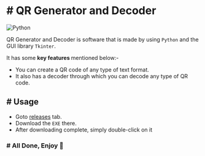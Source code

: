 # # QR Generator and Decoder
![Python](https://img.shields.io/badge/python-3670A0?style=for-the-badge&logo=python&logoColor=ffdd54)    

QR Generator and Decoder is software that is made by using  `Python`  and the GUI library  `Tkinter`.

It has some <strong> key features </strong> mentioned below:-

- You can create a QR code of any type of text format.
- It also has a decoder through which you can decode any type of QR code.

## # Usage

- Goto [releases](https://github.com/Ammad-Younas/QR_Generator/releases/tag/QR_Generator_and_Decoder) tab.
- Download the `EXE` there.
- After downloading complete, simply double-click on it

### # All Done, Enjoy 👋
